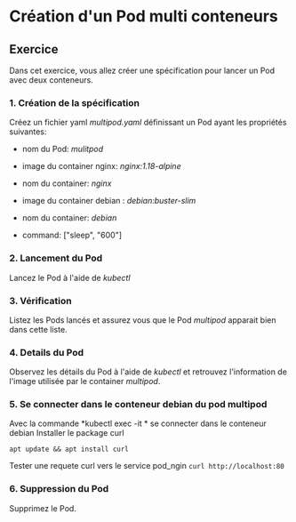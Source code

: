 # Création d'un Pod multi conteneurs

## Exercice

Dans cet exercice, vous allez créer une spécification pour lancer un  Pod avec deux conteneurs.

### 1. Création de la spécification

Créez un fichier yaml *multipod.yaml* définissant un Pod ayant les propriétés suivantes:
- nom du Pod: *mulitpod*
- image du container nginx: *nginx:1.18-alpine*
- nom du container: *nginx*
  
- image du container debian : *debian:buster-slim*
- nom du container: *debian*
- command: ["sleep", "600"]

### 2. Lancement du Pod

Lancez le Pod à l'aide de *kubectl*

### 3. Vérification

Listez les Pods lancés et assurez vous que le Pod *multipod* apparait bien dans cette liste.

### 4. Details du Pod

Observez les détails du Pod à l'aide de *kubectl* et retrouvez l'information de l'image utilisée par le container *multipod*.

### 5. Se connecter dans le conteneur debian du pod multipod 

Avec la commande *kubectl exec -it * se connecter dans le conteneur debian
Installer le package curl

```apt update && apt install curl```

Tester une requete curl vers le service pod_ngin ```curl http://localhost:80```

### 6. Suppression du Pod

Supprimez le Pod.


